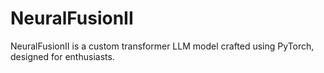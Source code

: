 # NeuralFusionII
NeuralFusionII is a custom transformer LLM model crafted using PyTorch, designed for enthusiasts.
